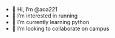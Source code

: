 - 👋 Hi, I’m @aoa221
- 👀 I’m interested in running
- 🌱 I’m currently learning python
- 💞️ I’m looking to collaborate on campus

<!---
aoa221/aoa221 is a ✨ special ✨ repository because its `README.md` (this file) appears on your GitHub profile.
You can click the Preview link to take a look at your changes.
--->
